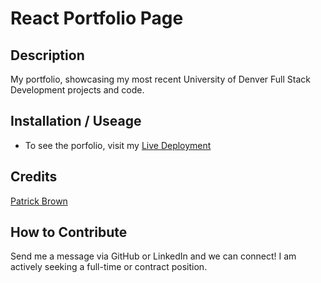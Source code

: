 # React Portfolio Page

## Description

My portfolio, showcasing my most recent University of Denver Full Stack Development projects and code.

## Installation / Useage

- To see the porfolio, visit my [Live Deployment](https://patrickbrown-io.github.io/patrick-brown-portfolio/)

## Credits

[Patrick Brown](https://github.com/patrickbrown-io)

## How to Contribute

Send me a message via GitHub or LinkedIn and we can connect! I am actively seeking a full-time or contract position.
